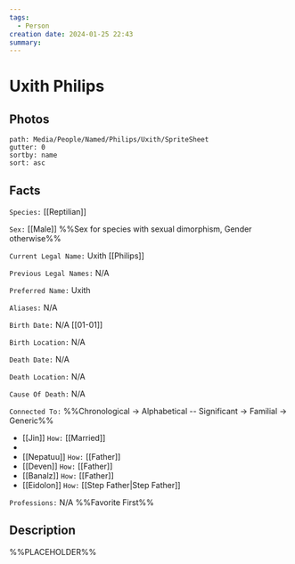 ```yaml
---
tags:
  - Person
creation date: 2024-01-25 22:43
summary:
---
```

# Uxith Philips

## Photos

```img-gallery
path: Media/People/Named/Philips/Uxith/SpriteSheet
gutter: 0
sortby: name
sort: asc
```

## Facts

`Species:` [[Reptilian]]

`Sex:` [[Male]] %%Sex for species with sexual dimorphism, Gender otherwise%%

`Current Legal Name:` Uxith [[Philips]]

`Previous Legal Names:` N/A

`Preferred Name:` Uxith

`Aliases:` N/A

`Birth Date:` N/A [[01-01]]

`Birth Location:` N/A

`Death Date:` N/A

`Death Location:` N/A

`Cause Of Death:` N/A

`Connected To:` %%Chronological -> Alphabetical -- Significant -> Familial -> Generic%%
- [[Jin]] `How:` [[Married]]
- 
- [[Nepatuu]] `How:` [[Father]]
- [[Deven]] `How:` [[Father]]
- [[Banalz]] `How:` [[Father]]
- [[Eidolon]] `How:` [[Step Father|Step Father]]

`Professions:` N/A %%Favorite First%%


## Description

%%PLACEHOLDER%%

